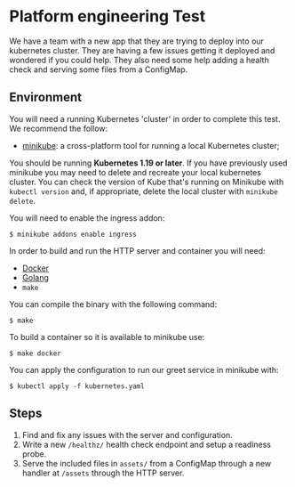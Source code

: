 
# Platform engineering Test

We have a team with a new app that they are trying to deploy into our kubernetes cluster. They are having
a few issues getting it deployed and wondered if you could help. They also need some help adding a health check
and serving some files from a ConfigMap.

## Environment

You will need a running Kubernetes 'cluster' in order to complete this test. We recommend the follow:

   - [minikube](https://github.com/kubernetes/minikube): a cross-platform tool for running a local
     Kubernetes cluster;

You should be running **Kubernetes 1.19 or later**. If you have previously used minikube you may need to
delete and recreate your local kubernetes cluster. You can check the version of Kube that's running on
Minikube with `kubectl version` and, if appropriate, delete the local cluster with `minikube delete`.

You will need to enable the ingress addon:

```
$ minikube addons enable ingress
```

In order to build and run the HTTP server and container you will need:

   - [Docker](https://docs.docker.com/install/)
   - [Golang](https://golang.org/doc/install)
   - `make`

You can compile the binary with the following command:

```
$ make
```

To build a container so it is available to minikube use:

```
$ make docker
```

You can apply the configuration to run our greet service in minikube with:

```
$ kubectl apply -f kubernetes.yaml
```

## Steps

   1. Find and fix any issues with the server and configuration.
   2. Write a new `/healthz/` health check endpoint and setup a readiness probe.
   3. Serve the included files in `assets/` from a ConfigMap through a new handler at `/assets` through the HTTP server.
